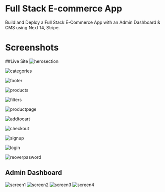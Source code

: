 # Full Stack E-commerce App

Build and Deploy a Full Stack E-Commerce App with an Admin Dashboard & CMS using Next 14, Stripe.

# Screenshots

##Live Site
![herosection](/Screenshots/Screenshot%202024-01-27%20at%203.32.55 PM.png)

![categories](/Screenshots/Screenshot%202024-01-27%20at%203.33.08 PM.png)

![footer](/Screenshots/Screenshot%202024-01-27%20at%203.33.18 PM.png)

![products](/Screenshots/Screenshot%202024-01-27%20at%203.33.36 PM.png)

![filters](/Screenshots/Screenshot%202024-01-27%20at%203.33.48 PM.png)

![productpage](/Screenshots/Screenshot%202024-01-27%20at%203.33.59 PM.png)

![addtocart](/Screenshots/Screenshot%202024-01-27%20at%203.34.13 PM.png)

![checkout](/Screenshots/Screenshot%202024-01-27%20at%203.36.05 PM.png)

![signup](/Screenshots/Screenshot%202024-01-27%20at%203.34.38 PM.png)

![login](/Screenshots/Screenshot%202024-01-27%20at%203.34.28 PM.png)

![reoverpasword](/Screenshots/Screenshot%202024-01-27%20at%203.34.49 PM.png)

## Admin Dashboard
![screen1](/Screenshots/Screenshot%202024-01-27%20at%204.45.52 PM.png)
![screen2](/Screenshots/Screenshot%202024-01-27%20at%204.46.01 PM.png)
![screen3](/Screenshots/Screenshot%202024-01-27%20at%204.46.38 PM.png)
![screen4](/Screenshots/Screenshot%202024-01-27%20at%204.47.01 PM.png)














 